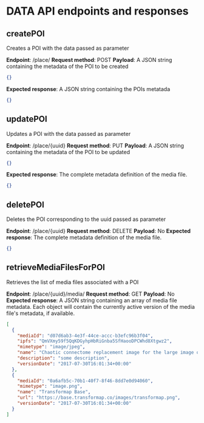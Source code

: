 # DATA API endpoints and responses

## createPOI

Creates a POI with the data passed as parameter

**Endpoint**: /place/
**Request method**: POST
**Payload**: A JSON string containing the metadata of the POI to be created

```json
{}
```

**Expected response**: A JSON string containing the POIs metatada

```json
{}
```

## updatePOI

Updates a POI with the data passed as parameter

**Endpoint**: /place/{uuid}
**Request method**: PUT
**Payload**: A JSON string containing the metadata of the POI to be updated

```json
{}
```

**Expected response**: The complete metadata definition of the media file.

```json
{}
```

## deletePOI

Deletes the POI corresponding to the uuid passed as parameter

**Endpoint**: /place/{uuid}
**Request method**: DELETE
**Payload**: No
**Expected response**: The complete metadata definition of the media file.

```json
{}
```

## retrieveMediaFilesForPOI

Retrieves the list of media files associated with a POI

**Endpoint**: /place/{uuid}/media/
**Request method**: GET
**Payload**: No
**Expected response**: A JSON string containing an array of media file metadata. Each object will contain the currently active version of the media file's metadata, if available.

```json
[
  {
    "mediaId": "d07d6ab3-4e3f-44ce-accc-b3efc96b3f04",
    "ipfs": "QmVXmy59f5QqKDGyhpHbRiGnba5SfHaooDPCWhd8Xtgwz2",
    "mimetype": "image/jpeg",
    "name": "Chaotic connectome replacement image for the large image on the main screen",
    "description": "some description",
    "versionDate": "2017-07-30T16:01:34+00:00"
  },
  {
    "mediaId": "0a6afb5c-70b1-40f7-8f46-8dd7e0d94060",
    "mimetype": "image.png",
    "name": "Transformap Base",
    "url": "https://base.transformap.co/images/transformap.png",
    "versionDate": "2017-07-30T16:01:34+00:00"
  }
]
```
